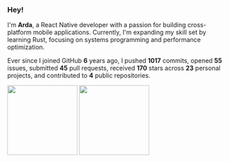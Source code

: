 ### Hey!

I'm **Arda**, a React Native developer with a passion for building cross-platform mobile applications. Currently, I'm expanding my skill set by learning Rust, focusing on systems programming and performance optimization.

Ever since I joined GitHub **6** years ago, I pushed **1017** commits, opened **55** issues, submitted **45** pull requests, received **170** stars across **23** personal projects, and contributed to **4** public repositories.

<img height=160 align='center' src="https://github-readme-stats.vercel.app/api/top-langs/?username=dybdeskarphet&layout=compact&theme=rose&exclude_repo=dotfiles,dybdeskarphet.github.io,xcorners,ranger_devicons"/> <img height=160 align='center' src='https://github-readme-stats.vercel.app/api?username=dybdeskarphet&show_icons=true&theme=rose'/>
